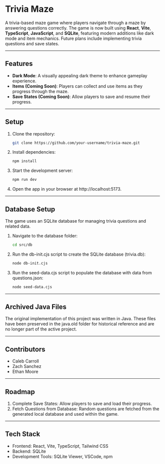 # Trivia Maze

A trivia-based maze game where players navigate through a maze by answering questions correctly. The game is now built using **React**, **Vite**, **TypeScript**, **JavaScript**, and **SQLite**, featuring modern additions like dark mode and item mechanics. Future plans include implementing trivia questions and save states.

---

## Features

- **Dark Mode**: A visually appealing dark theme to enhance gameplay experience.
- **Items (Coming Soon)**: Players can collect and use items as they progress through the maze.
- **Save States (Coming Soon)**: Allow players to save and resume their progress.

---

## Setup

1. Clone the repository:
   ```bash
   git clone https://github.com/your-username/trivia-maze.git
   ```
2. Install dependencies:
   ```bash
   npm install
   ```
3. Start the development server:
   ```bash
   npm run dev
   ```
4. Open the app in your browser at http://localhost:5173.

---

## Database Setup

The game uses an SQLite database for managing trivia questions and related data.

1. Navigate to the database folder:
   ```bash
   cd src/db
   ```
2. Run the db-init.cjs script to create the SQLite database (trivia.db):
   ```bash
   node db-init.cjs
   ```
3. Run the seed-data.cjs script to populate the database with data from questions.json:
   ```bash
   node seed-data.cjs
   ```
   
---

## Archived Java Files

The original implementation of this project was written in Java. These files have been preserved in the java.old folder for historical reference and are no longer part of the active project.

---

## Contributors

- Caleb Carroll
- Zach Sanchez
- Ethan Moore

---

## Roadmap

1. Complete Save States: Allow players to save and load their progress.
2. Fetch Questions from Database: Random questions are fetched from the generated local database and used within the game.

---

## Tech Stack

- Frontend: React, Vite, TypeScript, Tailwind CSS
- Backend: SQLite
- Development Tools: SQLite Viewer, VSCode, npm

